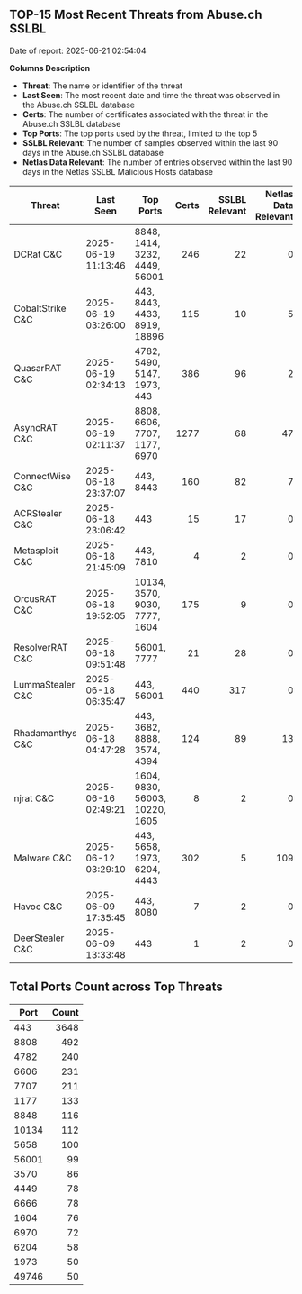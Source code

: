 ## TOP-15 Most Recent Threats from Abuse.ch SSLBL
Date of report: 2025-06-21 02:54:04

**Columns Description**
- **Threat**: The name or identifier of the threat
- **Last Seen**: The most recent date and time the threat was observed in the Abuse.ch SSLBL database
- **Certs**: The number of certificates associated with the threat in the Abuse.ch SSLBL database
- **Top Ports**: The top ports used by the threat, limited to the top 5
- **SSLBL Relevant**: The number of samples observed within the last 90 days in the Abuse.ch SSLBL database
- **Netlas Data Relevant**: The number of entries observed within the last 90 days in the Netlas SSLBL Malicious Hosts database



| Threat                     | Last Seen           | Top Ports          | Certs        | SSLBL Relevant   | Netlas Data Relevant  |
|----------------------------|---------------------|--------------------|-------------:|-----------------:|----------------------:|
| DCRat C&C                  | 2025-06-19 11:13:46 | 8848, 1414, 3232, 4449, 56001 | 246 | 22 | 0 |
| CobaltStrike C&C           | 2025-06-19 03:26:00 | 443, 8443, 4433, 8919, 18896 | 115 | 10 | 5 |
| QuasarRAT C&C              | 2025-06-19 02:34:13 | 4782, 5490, 5147, 1973, 443 | 386 | 96 | 2 |
| AsyncRAT C&C               | 2025-06-19 02:11:37 | 8808, 6606, 7707, 1177, 6970 | 1277 | 68 | 47 |
| ConnectWise C&C            | 2025-06-18 23:37:07 | 443, 8443 | 160 | 82 | 7 |
| ACRStealer C&C             | 2025-06-18 23:06:42 | 443 | 15 | 17 | 0 |
| Metasploit C&C             | 2025-06-18 21:45:09 | 443, 7810 | 4 | 2 | 0 |
| OrcusRAT C&C               | 2025-06-18 19:52:05 | 10134, 3570, 9030, 7777, 1604 | 175 | 9 | 0 |
| ResolverRAT C&C            | 2025-06-18 09:51:48 | 56001, 7777 | 21 | 28 | 0 |
| LummaStealer C&C           | 2025-06-18 06:35:47 | 443, 56001 | 440 | 317 | 0 |
| Rhadamanthys C&C           | 2025-06-18 04:47:28 | 443, 3682, 8888, 3574, 4394 | 124 | 89 | 13 |
| njrat C&C                  | 2025-06-16 02:49:21 | 1604, 9830, 56003, 10220, 1605 | 8 | 2 | 0 |
| Malware C&C                | 2025-06-12 03:29:10 | 443, 5658, 1973, 6204, 4443 | 302 | 5 | 109 |
| Havoc C&C                  | 2025-06-09 17:35:45 | 443, 8080 | 7 | 2 | 0 |
| DeerStealer C&C            | 2025-06-09 13:33:48 | 443 | 1 | 2 | 0 |

## Total Ports Count across Top Threats
| Port       | Count      |
|------------|-----------:|
| 443 | 3648 |
| 8808 | 492 |
| 4782 | 240 |
| 6606 | 231 |
| 7707 | 211 |
| 1177 | 133 |
| 8848 | 116 |
| 10134 | 112 |
| 5658 | 100 |
| 56001 | 99 |
| 3570 | 86 |
| 4449 | 78 |
| 6666 | 78 |
| 1604 | 76 |
| 6970 | 72 |
| 6204 | 58 |
| 1973 | 50 |
| 49746 | 50 |